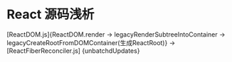 # React 源码浅析

[ReactDOM.js]{ReactDOM.render -> legacyRenderSubtreeIntoContainer -> legacyCreateRootFromDOMContainer(生成ReactRoot)} -> [ReactFiberReconciler.js] {unbatchdUpdates}


